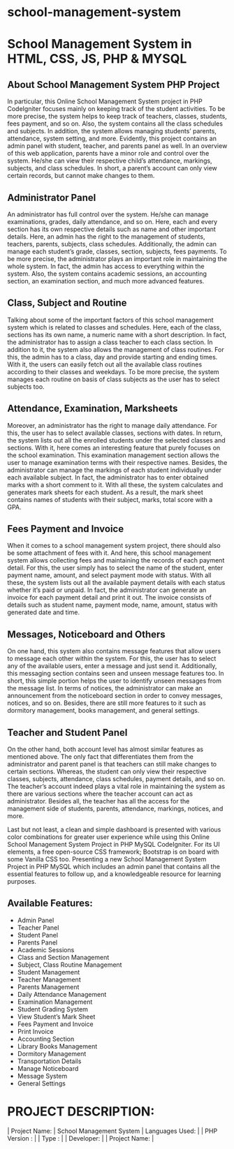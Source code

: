 # school-management-system

# School Management System in  HTML, CSS, JS, PHP & MYSQL 

## About School Management System PHP Project

In particular, this Online School Management System project in PHP CodeIgniter focuses mainly on keeping track of the student activities. To be more precise, the system helps to keep track of teachers, classes, students, fees payment, and so on. Also, the system contains all the class schedules and subjects. In addition, the system allows managing students’ parents, attendance, system setting, and more. Evidently, this project contains an admin panel with student, teacher, and parents panel as well. In an overview of this web application, parents have a minor role and control over the system. He/she can view their respective child’s attendance, markings, subjects, and class schedules. In short, a parent’s account can only view certain records, but cannot make changes to them.

## Administrator Panel

An administrator has full control over the system. He/she can manage examinations, grades, daily attendance, and so on. Here, each and every section has its own respective details such as name and other important details. Here, an admin has the right to the management of students, teachers, parents, subjects, class schedules. Additionally, the admin can manage each student’s grade, classes, section, subjects, fees payments. To be more precise, the administrator plays an important role in maintaining the whole system. In fact, the admin has access to everything within the system. Also, the system contains academic sessions, an accounting section, an examination section, and much more advanced features.

## Class, Subject and Routine

Talking about some of the important factors of this school management system which is related to classes and schedules. Here, each of the class, sections has its own name, a numeric name with a short description. In fact, the administrator has to assign a class teacher to each class section. In addition to it, the system also allows the management of class routines. For this, the admin has to a class, day and provide starting and ending times. With it, the users can easily fetch out all the available class routines according to their classes and weekdays. To be more precise, the system manages each routine on basis of class subjects as the user has to select subjects too.

## Attendance, Examination, Marksheets

Moreover, an administrator has the right to manage daily attendance. For this, the user has to select available classes, sections with dates. In return, the system lists out all the enrolled students under the selected classes and sections. With it, here comes an interesting feature that purely focuses on the school examination. This examination management section allows the user to manage examination terms with their respective names. Besides, the administrator can manage the markings of each student individually under each available subject. In fact, the administrator has to enter obtained marks with a short comment to it. With all these, the system calculates and generates mark sheets for each student. As a result, the mark sheet contains names of students with their subject, marks, total score with a GPA.

## Fees Payment and Invoice

When it comes to a school management system project, there should also be some attachment of fees with it. And here, this school management system allows collecting fees and maintaining the records of each payment detail. For this, the user simply has to select the name of the student, enter payment name, amount, and select payment mode with status. With all these, the system lists out all the available payment details with each status whether it’s paid or unpaid. In fact, the administrator can generate an invoice for each payment detail and print it out. The invoice consists of details such as student name, payment mode, name, amount, status with generated date and time.

## Messages, Noticeboard and Others

On one hand, this system also contains message features that allow users to message each other within the system. For this, the user has to select any of the available users, enter a message and just send it. Additionally, this messaging section contains seen and unseen message features too. In short, this simple portion helps the user to identify unseen messages from the message list. In terms of notices, the administrator can make an announcement from the noticeboard section in order to convey messages, notices, and so on. Besides, there are still more features to it such as dormitory management, books management, and general settings.

## Teacher and Student Panel

On the other hand, both account level has almost similar features as mentioned above. The only fact that differentiates them from the administrator and parent panel is that teachers can still make changes to certain sections. Whereas, the student can only view their respective classes, subjects, attendance, class schedules, payment details, and so on. The teacher’s account indeed plays a vital role in maintaining the system as there are various sections where the teacher account can act as administrator. Besides all, the teacher has all the access for the management side of students, parents, attendance, markings, notices, and more.

Last but not least, a clean and simple dashboard is presented with various color combinations for greater user experience while using this Online School Management System Project in PHP MySQL CodeIgniter. For its UI elements, a free open-source CSS framework; Bootstrap is on board with some Vanilla CSS too. Presenting a new School Management System Project in PHP MySQL which includes an admin panel that contains all the essential features to follow up, and a knowledgeable resource for learning purposes.

## Available Features:
 
- Admin Panel
- Teacher Panel
- Student Panel
- Parents Panel
- Academic Sessions
- Class and Section Management
- Subject, Class Routine Management
- Student Management
- Teacher Management
- Parents Management
- Daily Attendance Management
- Examination Management
- Student Grading System
- View Student’s Mark Sheet
- Fees Payment and Invoice
- Print Invoice
- Accounting Section
- Library Books Management
- Dormitory Management
- Transportation Details
- Manage Noticeboard
- Message System
- General Settings

# PROJECT DESCRIPTION: 

| Project Name: | School Management System
| Languages Used: | 
| PHP Version : | 
| Type : | 
| Developer: | 
| Project Name: |    


